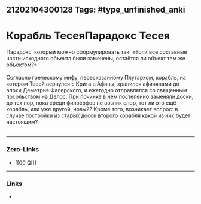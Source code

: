21202104300128
Tags: #type_unfinished_anki 
---
# Корабль ТесеяПарадокс Тесея

  Парадокс, который можно сформулировать так: «Если все составные части исходного объекта были заменены, остаётся ли объект тем же объектом?»<br><br>Согласно греческому мифу, пересказанному Плутархом, корабль, на котором Тесей вернулся с Крита в Афины, хранился афинянами до эпохи Деметрия Фалерского, и ежегодно отправлялся со священным посольством на Делос. При починке в нём постепенно заменяли доски, до тех пор, пока среди философов не возник спор, тот ли это ещё корабль, или уже другой, новый? Кроме того, возникает вопрос: в случае постройки из старых досок второго корабля какой из них будет настоящим?<br><br>

---
### Zero-Links
- [[00 QI]]
---
### Links
-
